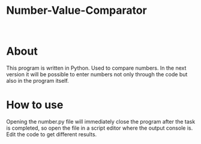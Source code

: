# Number-Value-Comparator
<br>
<h1>About</h1>
This program is written in Python.
Used to compare numbers.
In the next version it will be possible to enter numbers not only through the code but also in the program itself.
<br>
<h1>How to use</h1>
Opening the number.py file will immediately close the program after the task is completed, so open the file in a script editor where the output console is.
Edit the code to get different results.
